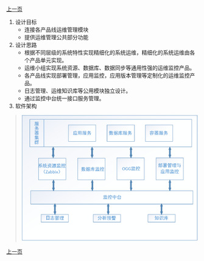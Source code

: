 <link href="../zoe_docs.css" rel="stylesheet" type="text/css" />

[上一页](./devops_index.html)

1.	设计目标
	*	连接各产品线运维管理模块
	*	提供运维管理公共部分功能
2.	设计思路
	*	根据不同层级的系统特性实现精细化的系统运维，精细化的系统运维由各个产品单元实现。
	*	运维小组实现系统资源、数据库、数据同步等通用性强的运维监控产品。
	*	各产品线实现部署管理，应用监控，应用版本管理等定制化的运维监控产品。
	*	日志管理、运维知识库等公用模块独立设计。
	*	通过监控中台统一接口服务管理。
2.	软件架构
>	![图片](../images/运维管理系统架构.png "运维平台架构")


[上一页](./devops_index.html)

